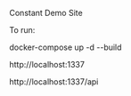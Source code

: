 Constant Demo Site

To run:

docker-compose up -d --build

http://localhost:1337

http://localhost:1337/api
